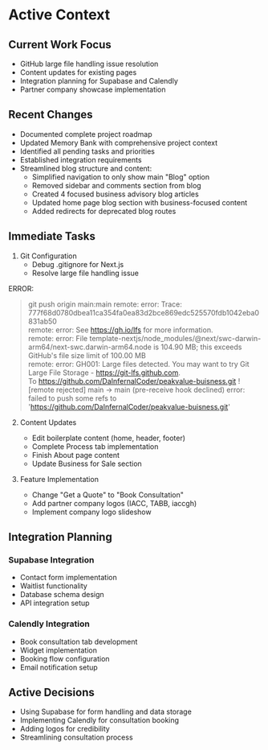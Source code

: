 # Active Context

## Current Work Focus
- GitHub large file handling issue resolution
- Content updates for existing pages
- Integration planning for Supabase and Calendly
- Partner company showcase implementation

## Recent Changes
- Documented complete project roadmap
- Updated Memory Bank with comprehensive project context
- Identified all pending tasks and priorities
- Established integration requirements
- Streamlined blog structure and content:
  - Simplified navigation to only show main "Blog" option
  - Removed sidebar and comments section from blog
  - Created 4 focused business advisory blog articles
  - Updated home page blog section with business-focused content
  - Added redirects for deprecated blog routes

## Immediate Tasks
1. Git Configuration
   - Debug .gitignore for Next.js
   - Resolve large file handling issue

ERROR: 
> git push origin main:main
remote: error: Trace: 777f68d0780dbea11ca354fa0ea83d2bce869edc525570fdb1042eba0831ab50        
remote: error: See https://gh.io/lfs for more information.        
remote: error: File template-nextjs/node_modules/@next/swc-darwin-arm64/next-swc.darwin-arm64.node is 104.90 MB; this exceeds GitHub's file size limit of 100.00 MB        
remote: error: GH001: Large files detected. You may want to try Git Large File Storage - https://git-lfs.github.com.        
To https://github.com/DaInfernalCoder/peakvalue-buisness.git
 ! [remote rejected]   main -> main (pre-receive hook declined)
error: failed to push some refs to 'https://github.com/DaInfernalCoder/peakvalue-buisness.git'


2. Content Updates
   - Edit boilerplate content (home, header, footer)
   - Complete Process tab implementation
   - Finish About page content
   - Update Business for Sale section

3. Feature Implementation
   - Change "Get a Quote" to "Book Consultation"
   - Add partner company logos (IACC, TABB, iaccgh)
   - Implement company logo slideshow

## Integration Planning
### Supabase Integration
- Contact form implementation
- Waitlist functionality
- Database schema design
- API integration setup

### Calendly Integration
- Book consultation tab development
- Widget implementation
- Booking flow configuration
- Email notification setup

## Active Decisions
- Using Supabase for form handling and data storage
- Implementing Calendly for consultation booking
- Adding logos for credibility
- Streamlining consultation process
